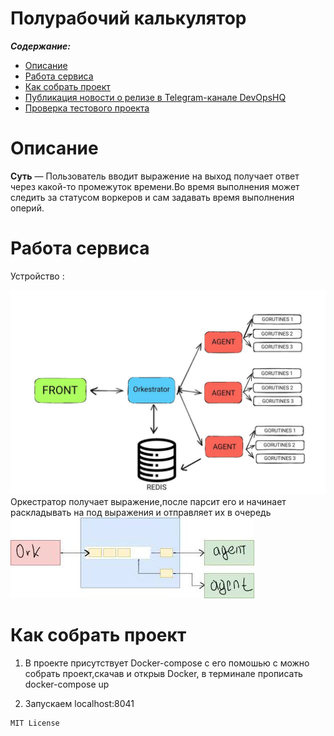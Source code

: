 Полурабочий калькулятор
==============



***Содержание:***
- [Описание](#Introduction)
- [Работа сервиса](#Preparing)
- [Как собрать проект](#assembly)
- [Публикация новости о релизе в Telegram-канале DevOpsHQ](#News)
- [Проверка тестового проекта](#Testing)


# Описание <a name="Introduction"></a>

**Суть** — Пользователь вводит выражение на выход получает ответ через какой-то промежуток времени.Во время выполнения может следить за статусом воркеров и сам задавать время выполнения оперий. 
# Работа сервиса<a name="Preparing"></a>
Устройство :

![struct](art/graph.jpg "Структура")
Оркестратор получает выражение,после парсит его и начинает раскладывать на под выражения  и отправляет их  в очередь
![queue](art/qu.jpg "очередь")


# Как собрать проект <a name="assembly"></a>

1. В проекте присутствует Docker-compose с его помошью с можно собрать проект,скачав и открыв Docker, в терминале прописать docker-compose up

2. Запускаем localhost:8041



```
MIT License
 


